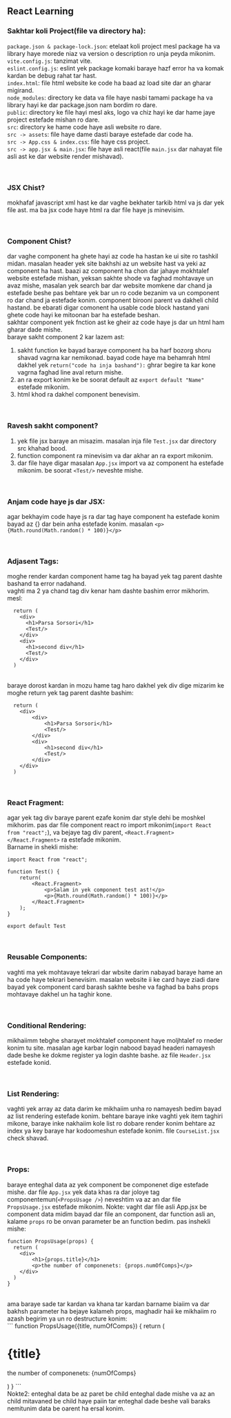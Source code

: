 ## React Learning

### Sakhtar koli Project(file va directory ha): <br/>

`package.json & package-lock.json`: etelaat koli project mesl package ha va library haye morede niaz va version o description ro unja peyda mikonim.<br/>
`vite.config.js`: tanzimat vite.<br/>
`eslint.config.js`: eslint yek package komaki baraye hazf error ha va komak kardan be debug rahat tar hast.<br/>
`index.html`: file html website ke code ha baad az load site dar an gharar migirand.<br/>
`node_modules`: directory ke data va file haye nasbi tamami package ha va library hayi ke dar package.json nam bordim ro dare.<br/>
`public`: directory ke file hayi mesl aks, logo va chiz hayi ke dar hame jaye project estefade mishan ro dare.<br/>
`src`: directory ke hame code haye asli website ro dare.<br/>
`src -> assets`: file haye dame dasti baraye estefade dar code ha.<br/>
`src -> App.css & index.css`: file haye css project.<br/>
`src -> app.jsx & main.jsx`: file haye asli react(file `main.jsx` dar nahayat file asli ast ke dar website render mishavad).<br/>

<br/>

### JSX Chist? <br/>

mokhafaf javascript xml hast ke dar vaghe bekhater tarkib html va js dar yek file ast. ma ba jsx code haye html ra dar file haye js minevisim.<br/>

<br/>

### Component Chist? <br/>

dar vaghe component ha ghete hayi az code ha hastan ke ui site ro tashkil midan. masalan header yek site bakhshi az un website hast va yeki az component ha hast. baazi az component ha chon dar jahaye mokhtalef website estefade mishan, yeksan sakhte shode va faghad mohtavaye un avaz mishe, masalan yek search bar dar website momkene dar chand ja estefade beshe pas behtare yek bar un ro code bezanim va un component ro dar chand ja estefade konim. component birooni parent va dakheli child hastand. be ebarati digar comonent ha usable code block hastand yani ghete code hayi ke mitoonan bar ha estefade beshan. <br/>
sakhtar component yek fnction ast ke gheir az code haye js dar un html ham gharar dade mishe. <br/>
baraye sakht component 2 kar lazem ast:<br/>

1. sakht function ke bayad baraye component ha ba harf bozorg shoru shavad vagrna kar nemikonad. bayad code haye ma behamrah html dakhel yek `return("code ha inja bashand"):` ghrar begire ta kar kone vagrna faghad line aval return mishe.<br/>
2. an ra export konim ke be soorat default az `export default "Name"` estefade mikonim.<br/>
3. html khod ra dakhel component benevisim.<br/>

<br/>

### Ravesh sakht component? <br/>

1. yek file jsx baraye an misazim. masalan inja file `Test.jsx` dar directory src khahad bood.<br/>
2. function component ra minevisim va dar akhar an ra export mikonim.<br/>
3. dar file haye digar masalan `App.jsx` import va az component ha estefade mikonim. be soorat `<Test/>` neveshte mishe.<br/>

<br/>

### Anjam code haye js dar JSX: <br/>

agar bekhayim code haye js ra dar tag haye component ha estefade konim bayad az {} dar bein anha estefade konim. masalan `<p>{Math.round(Math.random() * 100)}</p>`<br/>

<br/>

### Adjasent Tags: <br/>

moghe render kardan component hame tag ha bayad yek tag parent dashte bashand ta error nadahand.<br/>
vaghti ma 2 ya chand tag div kenar ham dashte bashim error mikhorim. mesl:<br/>

```
  return (
    <div>
      <h1>Parsa Sorsori</h1>
      <Test/>
    </div>
    <div>
      <h1>second div</h1>
      <Test/>
    </div>
  )
```

<br/>
baraye dorost kardan in mozu hame tag haro dakhel yek div dige mizarim ke moghe return yek tag parent dashte bashim:<br/>

```
  return (
    <div>
        <div>
            <h1>Parsa Sorsori</h1>
            <Test/>
        </div>
        <div>
            <h1>second div</h1>
            <Test/>
        </div>
    </div>
  )
```

<br/>

### React Fragment: <br/>

agar yek tag div baraye parent ezafe konim dar style dehi be moshkel mikhorim. pas dar file component react ro import mikonim(`import React from "react";`), va bejaye tag div parent, `<React.Fragment></React.Fragment>` ra estefade mikonim.<br/>
Barname in shekli mishe:<br/>

```
import React from "react";

function Test() {
    return(
        <React.Fragment>
            <p>Salam in yek component test ast!</p>
            <p>{Math.round(Math.random() * 100)}</p>
        </React.Fragment>
    );
}

export default Test
```

<br/>

### Reusable Components: <br/>

vaghti ma yek mohtavaye tekrari dar wbsite darim nabayad baraye hame an ha code haye tekrari benevisim. masalan website ii ke card haye ziadi dare bayad yek component card barash sakhte beshe va faghad ba bahs props mohtavaye dakhel un ha taghir kone.<br/>

<br/>

### Conditional Rendering: <br/>

mikhaiimm tebghe sharayet mokhtalef component haye moljhtalef ro rneder konim tu site. masalan age karbar login nabood bayad headeri namayesh dade beshe ke dokme register ya login dashte bashe. az file `Header.jsx` estefade konid.<br/>

<br/>

### List Rendering: <br/>

vaghti yek array az data darim ke mikhaiim unha ro namayesh bedim bayad az list rendering estefade konim. behtare baraye inke vaghti yek item taghiri mikone, baraye inke nakhaiim kole list ro dobare render konim behtare az index ya key baraye har kodoomeshun estefade konim. file `CourseList.jsx` check shavad.<br/>

<br/>

### Props: <br/>

baraye enteghal data az yek component be componenet dige estefade mishe. dar file `App.jsx` yek data khas ra dar joloye tag componentemun(`<PropsUsage />`) neveshtim va az an dar file `PropsUsage.jsx` estefade mikonim. Nokte: vaght dar file asli App.jsx be component data midim bayad dar file an component, dar function asli an, kalame `props` ro be onvan parameter be an function bedim. pas inshekli mishe:<br/>

```
function PropsUsage(props) {
  return (
    <div>
        <h1>{props.title}</h1>
        <p>the number of componenets: {props.numOfComps}</p>
    </div>
  )
}
```

<br/>
ama baraye sade tar kardan va khana tar kardan barname biaiim va dar bakhsh parameter ha bejaye kalameh props, maghadir haii ke mikhaiim ro azash begirim ya un ro destructure konim:
<br/>
```
function PropsUsage({title, numOfComps}) {
  return (
    <div>
        <h1>{title}</h1>
        <p>the number of componenets: {numOfComps}</p>
    </div>
  )
}
```

<br/>
Nokte2: enteghal data be az paret be child enteghal dade mishe va az an child mitavaned be child haye paiin tar enteghal dade beshe vali baraks nemitunim data be oarent ha ersal konim.